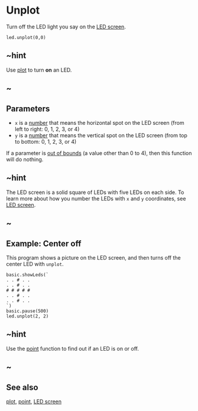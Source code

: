 # Unplot

Turn off the LED light you say on the [LED screen](/device/screen).

```sig
led.unplot(0,0)
```

## ~hint

Use [plot](/makecode-blockeditor/reference/led/plot) to turn **on** an LED.

## ~

## Parameters

* ``x`` is a [number](/types/number) that means the
  horizontal spot on the LED screen (from left to right: 0, 1, 2, 3,
  or 4)
* ``y`` is a [number](/types/number) that means the vertical
  spot on the LED screen (from top to bottom: 0, 1, 2, 3, or 4)

If a parameter is [out of bounds](/makecode-blockeditor/reference/out-of-bounds) (a value
other than 0 to 4), then this function will do nothing.

## ~hint

The LED screen is a solid square of LEDs with five LEDs on each side.
To learn more about how you number the LEDs with ``x`` and ``y``
coordinates, see [LED screen](/device/screen).

## ~

## Example: Center off 

This program shows a picture on the LED screen, and then turns off the center LED with `unplot`.

```blocks
basic.showLeds(`
. . # . .
. . # . .
# # # # #
. . # . .
. . # . .
`)
basic.pause(500)
led.unplot(2, 2)
```

## ~hint

Use the [point](/makecode-blockeditor/reference/led/point) function to find out if an LED is
on or off.

## ~


## See also

[plot](/makecode-blockeditor/reference/led/plot), [point](/makecode-blockeditor/reference/led/point), [LED screen](/device/screen)
